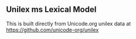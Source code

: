 Unilex ms Lexical Model
----------------------

This is built directly from Unicode.org unilex data at
https://github.com/unicode-org/unilex
